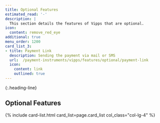 ```yaml
---
title: Optional Features
estimated_read: '-'
description: |
  This section details the features of Vipps that are optional.
icon:
  content: remove_red_eye
additional: true
menu_order: 1200
card_list_3:
- title: Payment Link
  description: Sending the payment via mail or SMS
  url:  /payment-instruments/vipps/features/optional/payment-link
  icon:
    content: link
    outlined: true
---
```



{:.heading-line}

## Optional Features

{% include card-list.html card_list=page.card_list
    col_class="col-lg-4" %}
